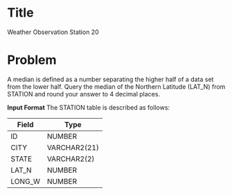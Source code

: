 ﻿
# Title
Weather Observation Station 20

# Problem
A median is defined as a number separating the higher half of a data set from the lower half. Query the median of the Northern Latitude (LAT_N) from STATION and round your answer to 4 decimal places.

**Input Format**
The STATION table is described as follows:

|Field|Type|
|---|---|
|ID|NUMBER|
|CITY|VARCHAR2(21)|
|STATE|VARCHAR2(2)|
|LAT_N|NUMBER|
|LONG_W|NUMBER|

